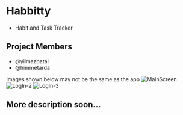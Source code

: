 # Habbitty

- Habit and Task Tracker

## Project Members

- @yilmazbatal
- @himmetarda

Images shown below may not be the same as the app
![MainScreen](https://github.com/YilmazBatal/Habbitty-App/assets/55242181/1cf32449-e601-43ee-b95d-a0102fcdcdde)
![LogIn-2](https://github.com/YilmazBatal/Habbitty-App/assets/55242181/e6d7729b-d290-4db8-bfb0-418f094ebe68)
![LogIn-3](https://github.com/YilmazBatal/Habbitty-App/assets/55242181/ca1278c4-ce1b-4b59-83c0-f6822a8b42d7)

## More description soon...
